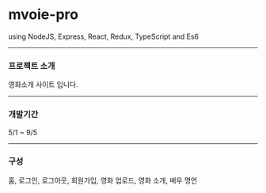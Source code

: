 # mvoie-pro

using NodeJS, Express, React, Redux, TypeScript and Es6

---

### 프로젝트 소개

영화소개 사이트 입니다.

---

### 개발기간

5/1 ~ 9/5

---

### 구성

홈, 로그인, 로그아웃, 회원가입, 영화 업로드, 영화 소개, 배우 명언
